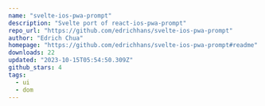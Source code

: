 ```yaml
---
name: "svelte-ios-pwa-prompt"
description: "Svelte port of react-ios-pwa-prompt"
repo_url: "https://github.com/edrichhans/svelte-ios-pwa-prompt"
author: "Edrich Chua"
homepage: "https://github.com/edrichhans/svelte-ios-pwa-prompt#readme"
downloads: 22
updated: "2023-10-15T05:54:50.309Z"
github_stars: 4
tags: 
  - ui
  - dom
---
```

